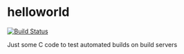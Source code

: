 # helloworld

[![Build Status](https://travis-ci.org/hanez/helloworld.svg?branch=master)](https://travis-ci.org/hanez/helloworld)

Just some C code to test automated builds on build servers
